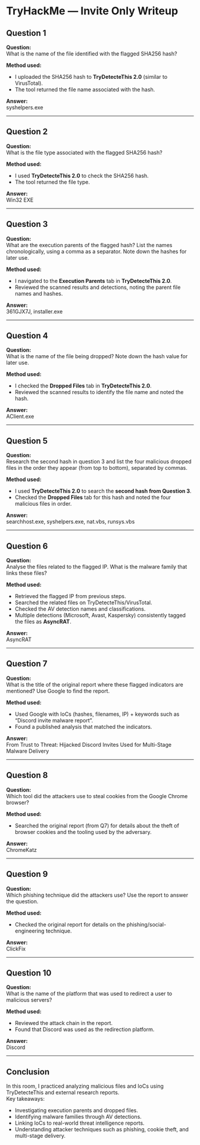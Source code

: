 # TryHackMe — Invite Only Writeup

## Question 1
**Question:**  
What is the name of the file identified with the flagged SHA256 hash?

**Method used:**  
- I uploaded the SHA256 hash to **TryDetecteThis 2.0** (similar to VirusTotal).  
- The tool returned the file name associated with the hash.

**Answer:**  
syshelpers.exe

---

## Question 2
**Question:**  
What is the file type associated with the flagged SHA256 hash?

**Method used:**  
- I used **TryDetecteThis 2.0** to check the SHA256 hash.  
- The tool returned the file type.

**Answer:**  
Win32 EXE

---

## Question 3
**Question:**  
What are the execution parents of the flagged hash? List the names chronologically, using a comma as a separator. Note down the hashes for later use.

**Method used:**  
- I navigated to the **Execution Parents** tab in **TryDetecteThis 2.0**.  
- Reviewed the scanned results and detections, noting the parent file names and hashes.

**Answer:**  
361GJX7J, installer.exe

---

## Question 4
**Question:**  
What is the name of the file being dropped? Note down the hash value for later use.

**Method used:**  
- I checked the **Dropped Files** tab in **TryDetecteThis 2.0**.  
- Reviewed the scanned results to identify the file name and noted the hash.

**Answer:**  
AClient.exe

---

## Question 5
**Question:**  
Research the second hash in question 3 and list the four malicious dropped files in the order they appear (from top to bottom), separated by commas.

**Method used:**  
- I used **TryDetecteThis 2.0** to search the **second hash from Question 3**.  
- Checked the **Dropped Files** tab for this hash and noted the four malicious files in order.

**Answer:**  
searchhost.exe, syshelpers.exe, nat.vbs, runsys.vbs

---

## Question 6
**Question:**  
Analyse the files related to the flagged IP. What is the malware family that links these files?

**Method used:**  
- Retrieved the flagged IP from previous steps.  
- Searched the related files on TryDetecteThis/VirusTotal.  
- Checked the AV detection names and classifications.  
- Multiple detections (Microsoft, Avast, Kaspersky) consistently tagged the files as **AsyncRAT**.

**Answer:**  
AsyncRAT

---

## Question 7
**Question:**  
What is the title of the original report where these flagged indicators are mentioned? Use Google to find the report.

**Method used:**  
- Used Google with IoCs (hashes, filenames, IP) + keywords such as “Discord invite malware report”.  
- Found a published analysis that matched the indicators.

**Answer:**  
From Trust to Threat: Hijacked Discord Invites Used for Multi-Stage Malware Delivery

---

## Question 8
**Question:**  
Which tool did the attackers use to steal cookies from the Google Chrome browser?

**Method used:**  
- Searched the original report (from Q7) for details about the theft of browser cookies and the tooling used by the adversary.

**Answer:**  
ChromeKatz

---

## Question 9
**Question:**  
Which phishing technique did the attackers use? Use the report to answer the question.

**Method used:**  
- Checked the original report for details on the phishing/social-engineering technique.  

**Answer:**  
ClickFix

---

## Question 10
**Question:**  
What is the name of the platform that was used to redirect a user to malicious servers?

**Method used:**  
- Reviewed the attack chain in the report.  
- Found that Discord was used as the redirection platform.

**Answer:**  
Discord

---

## Conclusion
In this room, I practiced analyzing malicious files and IoCs using TryDetecteThis and external research reports.  
Key takeaways:  
- Investigating execution parents and dropped files.  
- Identifying malware families through AV detections.  
- Linking IoCs to real-world threat intelligence reports.  
- Understanding attacker techniques such as phishing, cookie theft, and multi-stage delivery.
